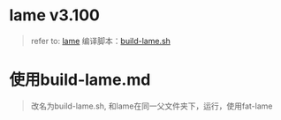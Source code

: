 #  lame v3.100

> refer to: [lame](http://lame.sourceforge.net/)
> 编译脚本：[build-lame.sh](https://github.com/kewlbear/lame-ios-build) 

# 使用build-lame.md
> 改名为build-lame.sh, 和lame在同一父文件夹下，运行，使用fat-lame


